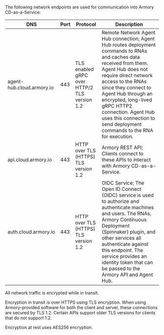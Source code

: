 The following network endpoints are used for communication into Armory CD-as-a-Service:

| DNS                       | Port | Protocol                                        | Description                                                                                                                                                                                                                                                                                                                                                     |
| ------------------------- | ---- | ----------------------------------------------- | --------------------------------------------------------------------------------------------------------------------------------------------------------------------------------------------------------------------------------------------------------------------------------------------------------------------------------------------------------------- |
| agent-hub.cloud.armory.io | 443  | TLS enabled gRPC over HTTP/2<br>TLS version 1.2 | Remote Network Agent Hub connection; Agent Hub routes deployment commands to RNAs and caches data received from them. Agent Hub does not require direct network access to the RNAs since they connect to Agent Hub through an encrypted, long-lived gRPC HTTP2 connection. Agent Hub uses this connection to send deployment commands to the RNA for execution. |
| api.cloud.armory.io       | 443  | HTTP over TLS (HTTPS)<br>TLS version 1.2        | Armory REST API; Clients connect to these APIs to interact with Armory CD-as-a-Service.                                                                                                                                                                                                                                                                         |
| auth.cloud.armory.io      | 443  | HTTP over TLS (HTTPS)<br>TLS version 1.2        | OIDC Service; The Open ID Connect (OIDC) service is used to authorize and authenticate machines and users. The RNAs, Armory Continuous Deployment (Spinnaker) plugin, and other services all authenticate against this endpoint. The service provides an identity token that can be passed to the Armory API and Agent Hub.                                                |

All network traffic is encrypted while in transit.

Encryption in transit is over HTTPS using TLS encryption. When using Armory-provided software for both the client and server, these connections are secured by TLS 1.2. Certain APIs support older TLS versions for clients that do not support 1.2.

Encryption at rest uses AES256 encryption.
